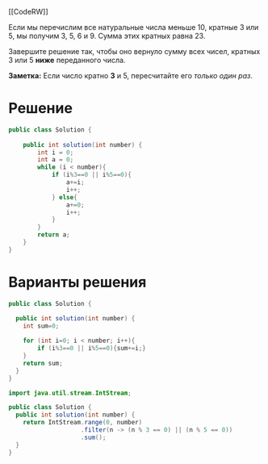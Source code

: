 [[CodeRW]]

Если мы перечислим все натуральные числа меньше 10, кратные 3 или 5, мы получим 3, 5, 6 и 9. Сумма этих кратных равна 23.

Завершите решение так, чтобы оно вернуло сумму всех чисел, кратных 3 или 5 **ниже** переданного числа.

**Заметка:** Если число кратно **3** и 5, пересчитайте его _только один раз_.

# Решение

```java ignore
public class Solution {  
  
    public int solution(int number) {  
        int i = 0;  
        int a = 0;  
        while (i < number){  
            if (i%3==0 || i%5==0){  
                a+=i;  
                i++;  
            } else{  
                a+=0;  
                i++;  
            }  
        }  
        return a;  
    }  
}
```

# Варианты решения

```java ignore
public class Solution {

  public int solution(int number) {
  	int sum=0;
    
    for (int i=0; i < number; i++){
    	if (i%3==0 || i%5==0){sum+=i;}
    }
    return sum;
  }
}
```

```java ignore
import java.util.stream.IntStream;

public class Solution {
  public int solution(int number) {
    return IntStream.range(0, number)
                    .filter(n -> (n % 3 == 0) || (n % 5 == 0))
                    .sum();
  }
}
```

